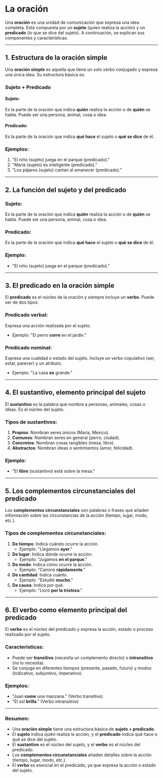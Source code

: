 # La oración

Una **oración** es una unidad de comunicación que expresa una idea completa. Está compuesta por un **sujeto** (quien realiza la acción) y un **predicado** (lo que se dice del sujeto). A continuación, se explican sus componentes y características.

---

## 1. Estructura de la oración simple

Una **oración simple** es aquella que tiene un solo verbo conjugado y expresa una única idea. Su estructura básica es:

### Sujeto + Predicado

#### Sujeto:
Es la parte de la oración que indica **quién** realiza la acción o de **quién** se habla. Puede ser una persona, animal, cosa o idea.

#### Predicado:
Es la parte de la oración que indica **qué hace** el sujeto o **qué se dice** de él.

### Ejemplos:
1. "El niño (sujeto) juega en el parque (predicado)."
2. "María (sujeto) es inteligente (predicado)."
3. "Los pájaros (sujeto) cantan al amanecer (predicado)."

---

## 2. La función del sujeto y del predicado

### Sujeto:
Es la parte de la oración que indica **quién** realiza la acción o de **quién** se habla. Puede ser una persona, animal, cosa o idea.

### Predicado:
Es la parte de la oración que indica **qué hace** el sujeto o **qué se dice** de él.

### Ejemplo:
- "El niño (sujeto) juega en el parque (predicado)."

---

## 3. El predicado en la oración simple

El **predicado** es el núcleo de la oración y siempre incluye un **verbo**. Puede ser de dos tipos:

### Predicado verbal:
Expresa una acción realizada por el sujeto.
- Ejemplo: "El perro **corre** en el jardín."

### Predicado nominal:
Expresa una cualidad o estado del sujeto. Incluye un verbo copulativo (ser, estar, parecer) y un atributo.
- Ejemplo: "La casa **es** grande."

---

## 4. El sustantivo, elemento principal del sujeto

El **sustantivo** es la palabra que nombra a personas, animales, cosas o ideas. Es el núcleo del sujeto.

### Tipos de sustantivos:
1. **Propios**: Nombran seres únicos (María, México).
2. **Comunes**: Nombran seres en general (perro, ciudad).
3. **Concretos**: Nombran cosas tangibles (mesa, libro).
4. **Abstractos**: Nombran ideas o sentimientos (amor, felicidad).

### Ejemplo:
- "El **libro** (sustantivo) está sobre la mesa."

---

## 5. Los complementos circunstanciales del predicado

Los **complementos circunstanciales** son palabras o frases que añaden información sobre las circunstancias de la acción (tiempo, lugar, modo, etc.).

### Tipos de complementos circunstanciales:
1. **De tiempo**: Indica cuándo ocurre la acción.
   - Ejemplo: "Llegamos **ayer**."
2. **De lugar**: Indica dónde ocurre la acción.
   - Ejemplo: "Jugamos **en el parque**."
3. **De modo**: Indica cómo ocurre la acción.
   - Ejemplo: "Caminó **rápidamente**."
4. **De cantidad**: Indica cuánto.
   - Ejemplo: "Estudié **mucho**."
5. **De causa**: Indica por qué.
   - Ejemplo: "Lloró **por la tristeza**."

---

## 6. El verbo como elemento principal del predicado

El **verbo** es el núcleo del predicado y expresa la acción, estado o proceso realizado por el sujeto.

### Características:
- Puede ser **transitivo** (necesita un complemento directo) o **intransitivo** (no lo necesita).
- Se conjuga en diferentes tiempos (presente, pasado, futuro) y modos (indicativo, subjuntivo, imperativo).

### Ejemplos:
- "Juan **come** una manzana." (Verbo transitivo)
- "El sol **brilla**." (Verbo intransitivo)

---

### Resumen:
- Una **oración simple** tiene una estructura básica de **sujeto + predicado**.
- El **sujeto** indica quién realiza la acción, y el **predicado** indica qué hace o qué se dice del sujeto.
- El **sustantivo** es el núcleo del sujeto, y el **verbo** es el núcleo del predicado.
- Los **complementos circunstanciales** añaden detalles sobre la acción (tiempo, lugar, modo, etc.).
- El **verbo** es esencial en el predicado, ya que expresa la acción o estado del sujeto.
